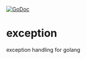 [![GoDoc](https://godoc.org/github.com/ftloc/exception?status.svg)](https://godoc.org/github.com/ftloc/exception)
# exception
exception handling for golang
